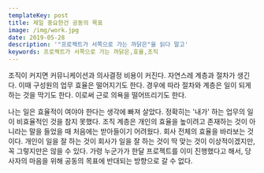 ```yaml
---
templateKey: post
title: 제일 중요한건 공동의 목표
image: /img/work.jpg
date: 2019-05-28
description: '"프로젝트가 서쪽으로 가는 까닭은"을 읽다 말고'
keywords: 프로젝트가 서쪽으로 가는 까닭은,효율,조직
---
```

조직이 커지면 커뮤니케이션과 의사결정 비용이 커진다. 자연스레 계층과 절차가 생긴다. 이때 구성원의 업무 효율은 떨어지기도 한다. 경우에 따라 절차와 계층은 일이 되게 하는 것을 막기도 한다. 이로써 근로 의욕을 떨어뜨리기도 한다. 

나는 일은 효율적이 여야야 한다는 생각에 빠져 살았다. 정확히는 '내가' 하는 업무의 일이 비효율적인 것을 참지 못했다. 조직 계층은 개인의  효율을 높이려고 존재하는 것이 아니라는 말을 들었을 때 처음에는 받아들이기 어려웠다. 회사 전체의 효율을 바라보는 것이다. 개인이 일을 잘 하는 것이 회사가 일을 잘 하는 것이 딱 맞는 것이 이상적이겠지만, 꼭 그렇지만은 않을 수 있다. 가령 누군가가 한달 프로젝트를 이미 진행했다고 해서, 당사자의 마음을 위해 공동의 목표에 반대되는 방향으로 갈 수 없다.